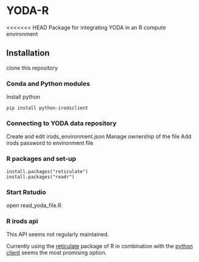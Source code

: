 # YODA-R

<<<<<<< HEAD
Package for integrating YODA in an R compute environment

## Installation
clone this repository

### Conda and Python modules
Install python

```pip install python-irodsclient```


### Connecting to YODA data repository
Create and edit irods_environment.json
Manage ownership of the file
Add irods password to environment file


### R packages and set-up
```install.packages("reticulate")```  
```install.packages("readr")```

### Start Rstudio
open read_yoda_file.R





### R irods api 
This API seems not regularly maintained.

Currently using the [reticulate](https://rstudio.github.io/reticulate/) package of R in combination with the [python client](https://github.com/irods/python-irodsclient) seems the most promising option.

